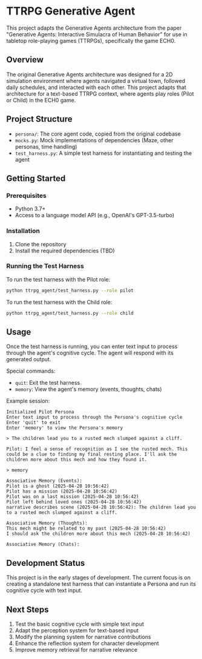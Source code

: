 # TTRPG Generative Agent

This project adapts the Generative Agents architecture from the paper "Generative Agents: Interactive Simulacra of Human Behavior" for use in tabletop role-playing games (TTRPGs), specifically the game ECH0.

## Overview

The original Generative Agents architecture was designed for a 2D simulation environment where agents navigated a virtual town, followed daily schedules, and interacted with each other. This project adapts that architecture for a text-based TTRPG context, where agents play roles (Pilot or Child) in the ECH0 game.

## Project Structure

- `persona/`: The core agent code, copied from the original codebase
- `mocks.py`: Mock implementations of dependencies (Maze, other personas, time handling)
- `test_harness.py`: A simple test harness for instantiating and testing the agent

## Getting Started

### Prerequisites

- Python 3.7+
- Access to a language model API (e.g., OpenAI's GPT-3.5-turbo)

### Installation

1. Clone the repository
2. Install the required dependencies (TBD)

### Running the Test Harness

To run the test harness with the Pilot role:

```bash
python ttrpg_agent/test_harness.py --role pilot
```

To run the test harness with the Child role:

```bash
python ttrpg_agent/test_harness.py --role child
```

## Usage

Once the test harness is running, you can enter text input to process through the agent's cognitive cycle. The agent will respond with its generated output.

Special commands:
- `quit`: Exit the test harness
- `memory`: View the agent's memory (events, thoughts, chats)

Example session:

```
Initialized Pilot Persona
Enter text input to process through the Persona's cognitive cycle
Enter 'quit' to exit
Enter 'memory' to view the Persona's memory

> The children lead you to a rusted mech slumped against a cliff.

Pilot: I feel a sense of recognition as I see the rusted mech. This could be a clue to finding my final resting place. I'll ask the children more about this mech and how they found it.

> memory

Associative Memory (Events):
Pilot is a ghost (2025-04-28 10:56:42)
Pilot has a mission (2025-04-28 10:56:42)
Pilot was on a last mission (2025-04-28 10:56:42)
Pilot left behind loved ones (2025-04-28 10:56:42)
narrative describes scene (2025-04-28 10:56:42): The children lead you to a rusted mech slumped against a cliff.

Associative Memory (Thoughts):
This mech might be related to my past (2025-04-28 10:56:42)
I should ask the children more about this mech (2025-04-28 10:56:42)

Associative Memory (Chats):
```

## Development Status

This project is in the early stages of development. The current focus is on creating a standalone test harness that can instantiate a Persona and run its cognitive cycle with text input.

## Next Steps

1. Test the basic cognitive cycle with simple text input
2. Adapt the perception system for text-based input
3. Modify the planning system for narrative contributions
4. Enhance the reflection system for character development
5. Improve memory retrieval for narrative relevance

